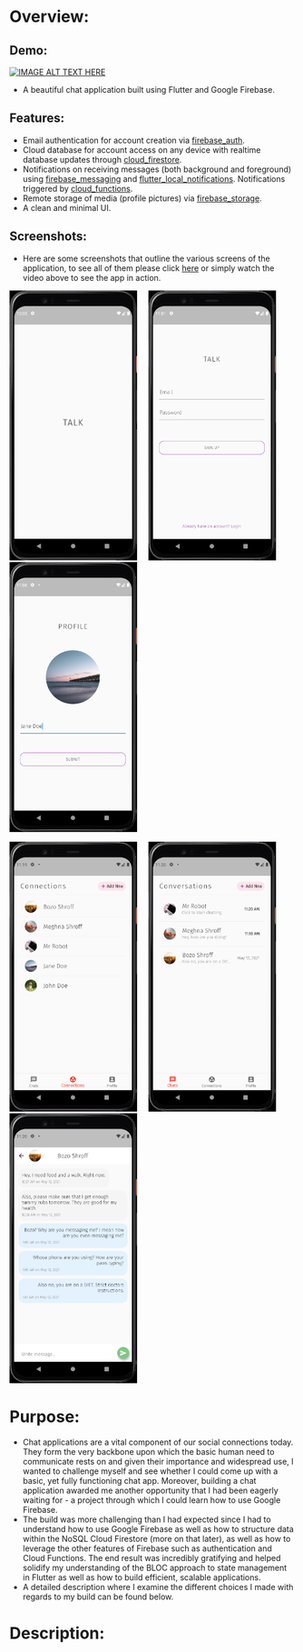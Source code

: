 # Overview:

## Demo:

[![IMAGE ALT TEXT HERE](https://img.youtube.com/vi/CDS__Me3HLQ/0.jpg)](https://www.youtube.com/watch?v=CDS__Me3HLQ)

- A beautiful chat application built using Flutter and Google Firebase.

## Features:

- Email authentication for account creation via [firebase_auth](https://github.com/FirebaseExtended/flutterfire/tree/master/packages/firebase_auth).
- Cloud database for account access on any device with realtime database updates through [cloud_firestore](https://github.com/FirebaseExtended/flutterfire/tree/master/packages/cloud_firestore).
- Notifications on receiving messages (both background and foreground) using [firebase_messaging](https://github.com/FirebaseExtended/flutterfire/tree/master/packages/firebase_messaging) and [flutter_local_notifications](https://pub.dev/packages/flutter_local_notifications). Notifications triggered by [cloud_functions](https://github.com/FirebaseExtended/flutterfire/tree/master/packages/cloud_functions).
- Remote storage of media (profile pictures) via [firebase_storage](https://github.com/FirebaseExtended/flutterfire/tree/master/packages/firebase_storage).
- A clean and minimal UI.

## Screenshots:

- Here are some screenshots that outline the various screens of the application, to see all of them please click [here](https://github.com/akashvshroff/Talk_Flutter_App/tree/master/screenshots) or simply watch the video above to see the app in action.

<img width="225" height="475" src="https://github.com/akashvshroff/Talk_Flutter_App/blob/master/screenshots/talk.jpg"> &nbsp; &nbsp; <img width="225" height="475" src="https://github.com/akashvshroff/Talk_Flutter_App/blob/master/screenshots/signup.png"> &nbsp; &nbsp; <img width="225" height="475" src="https://github.com/akashvshroff/Talk_Flutter_App/blob/master/screenshots/add_profile.png">

<img width="225" height="475" src="https://github.com/akashvshroff/Talk_Flutter_App/blob/master/screenshots/connections.png"> &nbsp; &nbsp; <img width="225" height="475" src="https://github.com/akashvshroff/Talk_Flutter_App/blob/master/screenshots/conversations.png"> &nbsp; &nbsp; <img width="225" height="475" src="https://github.com/akashvshroff/Talk_Flutter_App/blob/master/screenshots/chat.png">

# Purpose:

- Chat applications are a vital component of our social connections today. They form the very backbone upon which the basic human need to communicate rests on and given their importance and widespread use, I wanted to challenge myself and see whether I could come up with a basic, yet fully functioning chat app. Moreover, building a chat application awarded me another opportunity that I had been eagerly waiting for - a project through which I could learn how to use Google Firebase.
- The build was more challenging than I had expected since I had to understand how to use Google Firebase as well as how to structure data within the NoSQL Cloud Firestore (more on that later), as well as how to leverage the other features of Firebase such as authentication and Cloud Functions. The end result was incredibly gratifying and helped solidify my understanding of the BLOC approach to state management in Flutter as well as how to build efficient, scalable applications.
- A detailed description where I examine the different choices I made with regards to my build can be found below.

# Description:
